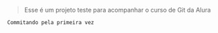 > Esse é um projeto teste para acompanhar o curso de Git da Alura

```
Commitando pela primeira vez
```
